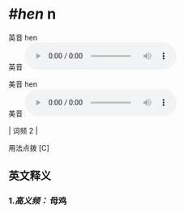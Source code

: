 # ***\#hen*** n
英音 hen  
英音
<audio src="./media/hen-B.aac" controls="controls"></audio>

美音 hen  
美音
<audio src="./media/hen.aac" controls="controls"></audio>



| 词频 2 |  

用法点拨  [C]

英文释义
---
### 1.*高义频：* **母鸡**  


